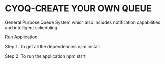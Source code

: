 # CYOQ-CREATE YOUR OWN QUEUE
General Purpose Queue System which also includes notification capabilities and intelligent scheduling

Run Application:

Step 1: To get all the dependencies
    npm install

Step 2: To run the application
    npm start
